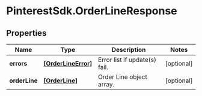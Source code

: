 # PinterestSdk.OrderLineResponse

## Properties

Name | Type | Description | Notes
------------ | ------------- | ------------- | -------------
**errors** | [**[OrderLineError]**](OrderLineError.md) | Error list if update(s) fail. | [optional] 
**orderLine** | [**[OrderLine]**](OrderLine.md) | Order Line object array. | [optional] 


